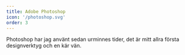 ```yaml
---
title: Adobe Photoshop
icon: '/photoshop.svg'
order: 3
---
```


Photoshop har jag använt sedan urminnes tider, det är mitt allra första designverktyg och en kär vän.